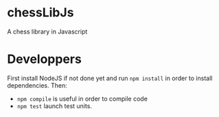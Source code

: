 # chessLibJs
A chess library in Javascript

Developpers
===========

First install NodeJS if not done yet and run `npm install` in order to install dependencies. Then:

* `npm compile` is useful in order to compile code
* `npm test` launch test units.

